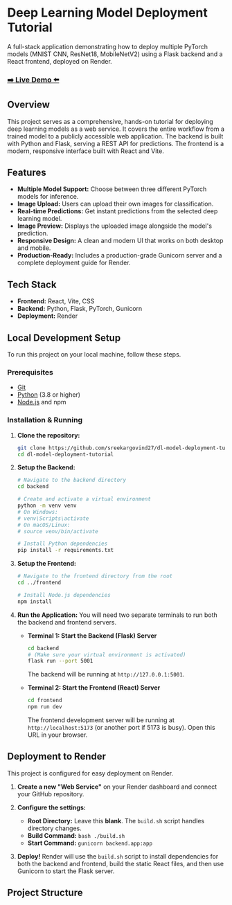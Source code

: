 # Deep Learning Model Deployment Tutorial

A full-stack application demonstrating how to deploy multiple PyTorch models (MNIST CNN, ResNet18, MobileNetV2) using a Flask backend and a React frontend, deployed on Render.

### [➡️ Live Demo ⬅️](https://dl-model-deployment-tutorial.onrender.com)

## Overview

This project serves as a comprehensive, hands-on tutorial for deploying deep learning models as a web service. It covers the entire workflow from a trained model to a publicly accessible web application. The backend is built with Python and Flask, serving a REST API for predictions. The frontend is a modern, responsive interface built with React and Vite.

## Features

-   **Multiple Model Support:** Choose between three different PyTorch models for inference.
-   **Image Upload:** Users can upload their own images for classification.
-   **Real-time Predictions:** Get instant predictions from the selected deep learning model.
-   **Image Preview:** Displays the uploaded image alongside the model's prediction.
-   **Responsive Design:** A clean and modern UI that works on both desktop and mobile.
-   **Production-Ready:** Includes a production-grade Gunicorn server and a complete deployment guide for Render.

## Tech Stack

-   **Frontend:** React, Vite, CSS
-   **Backend:** Python, Flask, PyTorch, Gunicorn
-   **Deployment:** Render

## Local Development Setup

To run this project on your local machine, follow these steps.

### Prerequisites

-   [Git](https://git-scm.com/)
-   [Python](https://www.python.org/downloads/) (3.8 or higher)
-   [Node.js](https://nodejs.org/en/) and npm

### Installation & Running

1.  **Clone the repository:**
    ```bash
    git clone https://github.com/sreekargovind27/dl-model-deployment-tutorial.git
    cd dl-model-deployment-tutorial
    ```

2.  **Setup the Backend:**
    ```bash
    # Navigate to the backend directory
    cd backend

    # Create and activate a virtual environment
    python -m venv venv
    # On Windows:
    # venv\Scripts\activate
    # On macOS/Linux:
    # source venv/bin/activate

    # Install Python dependencies
    pip install -r requirements.txt
    ```

3.  **Setup the Frontend:**
    ```bash
    # Navigate to the frontend directory from the root
    cd ../frontend

    # Install Node.js dependencies
    npm install
    ```

4.  **Run the Application:**
    You will need two separate terminals to run both the backend and frontend servers.

    -   **Terminal 1: Start the Backend (Flask) Server**
        ```bash
        cd backend
        # (Make sure your virtual environment is activated)
        flask run --port 5001
        ```
        The backend will be running at `http://127.0.0.1:5001`.

    -   **Terminal 2: Start the Frontend (React) Server**
        ```bash
        cd frontend
        npm run dev
        ```
        The frontend development server will be running at `http://localhost:5173` (or another port if 5173 is busy). Open this URL in your browser.

## Deployment to Render

This project is configured for easy deployment on Render.

1.  **Create a new "Web Service"** on your Render dashboard and connect your GitHub repository.

2.  **Configure the settings:**
    -   **Root Directory:** Leave this **blank**. The `build.sh` script handles directory changes.
    -   **Build Command:** `bash ./build.sh`
    -   **Start Command:** `gunicorn backend.app:app`

3.  **Deploy!** Render will use the `build.sh` script to install dependencies for both the backend and frontend, build the static React files, and then use Gunicorn to start the Flask server.

## Project Structure
